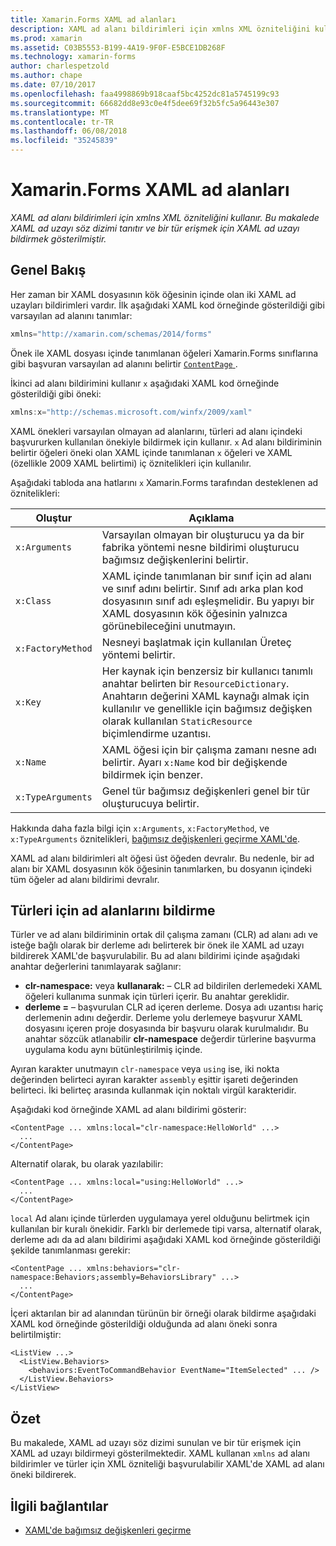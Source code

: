 ```yaml
---
title: Xamarin.Forms XAML ad alanları
description: XAML ad alanı bildirimleri için xmlns XML özniteliğini kullanır. Bu makalede XAML ad uzayı söz dizimi tanıtır ve bir tür erişmek için XAML ad uzayı bildirmek gösterilmiştir.
ms.prod: xamarin
ms.assetid: C03B5553-B199-4A19-9F0F-E5BCE1DB268F
ms.technology: xamarin-forms
author: charlespetzold
ms.author: chape
ms.date: 07/10/2017
ms.openlocfilehash: faa4998869b918caaf5bc4252dc81a5745199c93
ms.sourcegitcommit: 66682dd8e93c0e4f5dee69f32b5fc5a96443e307
ms.translationtype: MT
ms.contentlocale: tr-TR
ms.lasthandoff: 06/08/2018
ms.locfileid: "35245839"
---
```

# <a name="xaml-namespaces-in-xamarinforms"></a>Xamarin.Forms XAML ad alanları

_XAML ad alanı bildirimleri için xmlns XML özniteliğini kullanır. Bu makalede XAML ad uzayı söz dizimi tanıtır ve bir tür erişmek için XAML ad uzayı bildirmek gösterilmiştir._

## <a name="overview"></a>Genel Bakış

Her zaman bir XAML dosyasının kök öğesinin içinde olan iki XAML ad uzayları bildirimleri vardır. İlk aşağıdaki XAML kod örneğinde gösterildiği gibi varsayılan ad alanını tanımlar:

```csharp
xmlns="http://xamarin.com/schemas/2014/forms"
```

Önek ile XAML dosyası içinde tanımlanan öğeleri Xamarin.Forms sınıflarına gibi başvuran varsayılan ad alanını belirtir [ `ContentPage` ](https://developer.xamarin.com/api/type/Xamarin.Forms.ContentPage/).

İkinci ad alanı bildirimini kullanır `x` aşağıdaki XAML kod örneğinde gösterildiği gibi öneki:

```csharp
xmlns:x="http://schemas.microsoft.com/winfx/2009/xaml"
```

XAML önekleri varsayılan olmayan ad alanlarını, türleri ad alanı içindeki başvururken kullanılan önekiyle bildirmek için kullanır. `x` Ad alanı bildiriminin belirtir öğeleri öneki olan XAML içinde tanımlanan `x` öğeleri ve XAML (özellikle 2009 XAML belirtimi) iç öznitelikleri için kullanılır.

Aşağıdaki tabloda ana hatlarını `x` Xamarin.Forms tarafından desteklenen ad öznitelikleri:

|Oluştur|Açıklama|
|--- |--- |
|`x:Arguments`|Varsayılan olmayan bir oluşturucu ya da bir fabrika yöntemi nesne bildirimi oluşturucu bağımsız değişkenlerini belirtir.|
|`x:Class`|XAML içinde tanımlanan bir sınıf için ad alanı ve sınıf adını belirtir. Sınıf adı arka plan kod dosyasının sınıf adı eşleşmelidir. Bu yapıyı bir XAML dosyasının kök öğesinin yalnızca görünebileceğini unutmayın.|
|`x:FactoryMethod`|Nesneyi başlatmak için kullanılan Üreteç yöntemi belirtir.|
|`x:Key`|Her kaynak için benzersiz bir kullanıcı tanımlı anahtar belirten bir `ResourceDictionary`. Anahtarın değerini XAML kaynağı almak için kullanılır ve genellikle için bağımsız değişken olarak kullanılan `StaticResource` biçimlendirme uzantısı.|
|`x:Name`|XAML öğesi için bir çalışma zamanı nesne adı belirtir. Ayarı `x:Name` kod bir değişkende bildirmek için benzer.|
|`x:TypeArguments`|Genel tür bağımsız değişkenleri genel bir tür oluşturucuya belirtir.|

Hakkında daha fazla bilgi için `x:Arguments`, `x:FactoryMethod`, ve `x:TypeArguments` öznitelikleri, [bağımsız değişkenleri geçirme XAML'de](~/xamarin-forms/xaml/passing-arguments.md).

XAML ad alanı bildirimleri alt öğesi üst öğeden devralır. Bu nedenle, bir ad alanı bir XAML dosyasının kök öğesinin tanımlarken, bu dosyanın içindeki tüm öğeler ad alanı bildirimi devralır.

## <a name="declaring-namespaces-for-types"></a>Türleri için ad alanlarını bildirme

Türler ve ad alanı bildiriminin ortak dil çalışma zamanı (CLR) ad alanı adı ve isteğe bağlı olarak bir derleme adı belirterek bir önek ile XAML ad uzayı bildirerek XAML'de başvurulabilir. Bu ad alanı bildirimi içinde aşağıdaki anahtar değerlerini tanımlayarak sağlanır:

- **clr-namespace:** veya **kullanarak:** – CLR ad bildirilen derlemedeki XAML öğeleri kullanıma sunmak için türleri içerir. Bu anahtar gereklidir.
- **derleme =** – başvurulan CLR ad içeren derleme. Dosya adı uzantısı hariç derlemenin adını değerdir. Derleme yolu derlemeye başvurur XAML dosyasını içeren proje dosyasında bir başvuru olarak kurulmalıdır. Bu anahtar sözcük atlanabilir **clr-namespace** değerdir türlerine başvurma uygulama kodu aynı bütünleştirilmiş içinde.

Ayıran karakter unutmayın `clr-namespace` veya `using` ise, iki nokta değerinden belirteci ayıran karakter `assembly` eşittir işareti değerinden belirteci. İki belirteç arasında kullanmak için noktalı virgül karakteridir.

Aşağıdaki kod örneğinde XAML ad alanı bildirimi gösterir:

```xaml
<ContentPage ... xmlns:local="clr-namespace:HelloWorld" ...>
  ...
</ContentPage>
```

Alternatif olarak, bu olarak yazılabilir:

```xaml
<ContentPage ... xmlns:local="using:HelloWorld" ...>
  ...
</ContentPage>
```

`local` Ad alanı içinde türlerden uygulamaya yerel olduğunu belirtmek için kullanılan bir kuralı önekidir. Farklı bir derlemede tipi varsa, alternatif olarak, derleme adı da ad alanı bildirimi aşağıdaki XAML kod örneğinde gösterildiği şekilde tanımlanması gerekir:

```xaml
<ContentPage ... xmlns:behaviors="clr-namespace:Behaviors;assembly=BehaviorsLibrary" ...>
  ...
</ContentPage>
```

İçeri aktarılan bir ad alanından türünün bir örneği olarak bildirme aşağıdaki XAML kod örneğinde gösterildiği olduğunda ad alanı öneki sonra belirtilmiştir:

```xaml
<ListView ...>
  <ListView.Behaviors>
    <behaviors:EventToCommandBehavior EventName="ItemSelected" ... />
  </ListView.Behaviors>
</ListView>
```

## <a name="summary"></a>Özet

Bu makalede, XAML ad uzayı söz dizimi sunulan ve bir tür erişmek için XAML ad uzayı bildirmeyi gösterilmektedir. XAML kullanan `xmlns` ad alanı bildirimler ve türler için XML özniteliği başvurulabilir XAML'de XAML ad alanı öneki bildirerek.


## <a name="related-links"></a>İlgili bağlantılar

- [XAML'de bağımsız değişkenleri geçirme](~/xamarin-forms/xaml/passing-arguments.md)
